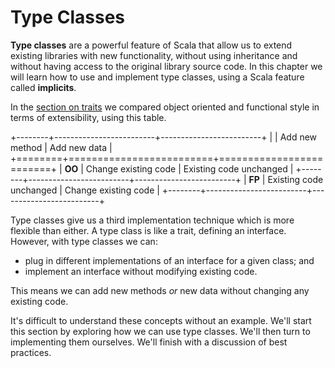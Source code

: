 # Type Classes

**Type classes** are a powerful feature of Scala that allow us to extend existing libraries with new functionality, without using inheritance and without having access to the original library source code. In this chapter we will learn how to use and implement type classes, using a Scala feature called **implicits**.

In the [section on traits](../traits/working-with-data.html) we compared object oriented and functional style in terms of extensibility, using this table.

+--------+-------------------------+-------------------------+
|        | Add new method          | Add new data            |
+========+=========================+=========================+
| **OO** | Change existing code    | Existing code unchanged |
+--------+-------------------------+-------------------------+
| **FP** | Existing code unchanged | Change existing code    |
+--------+-------------------------+-------------------------+


Type classes give us a third implementation technique which is more flexible than either. A type class is like a trait, defining an interface. However, with type classes we can:

- plug in different implementations of an interface for a given class; and
- implement an interface without modifying existing code.

This means we can add new methods *or* new data without changing any existing code.

It's difficult to understand these concepts without an example. We'll start this section by exploring how we can use type classes. We'll then turn to implementing them ourselves. We'll finish with a discussion of best practices.
